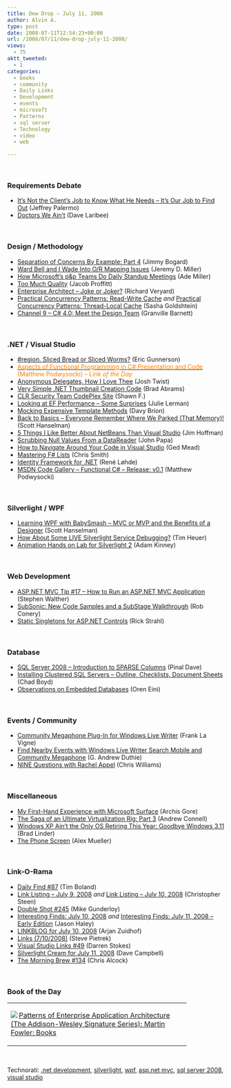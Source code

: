 ```yaml
---
title: Dew Drop – July 11, 2008
author: Alvin A.
type: post
date: 2008-07-11T12:54:23+00:00
url: /2008/07/11/dew-drop-july-11-2008/
views:
  - 75
aktt_tweeted:
  - 1
categories:
  - books
  - community
  - Daily Links
  - Development
  - events
  - microsoft
  - Patterns
  - sql server
  - Technology
  - video
  - web

---
```

</p> 

&#160;

### Requirements Debate

  * [It&#8217;s Not the Client&#8217;s Job to Know What He Needs &#8211; It&#8217;s Our Job to Find Out][1] (Jeffrey Palermo)
  * [Doctors We Ain&#8217;t][2] (Dave Laribee)

&#160;

### Design / Methodology

  * [Separation of Concerns By Example: Part 4][3] (Jimmy Bogard)
  * [Ward Bell and I Wade Into O/R Mapping Issues][4] (Jeremy D. Miller)
  * [How Microsoft&#8217;s p&p Teams Do Daily Standup Meetings][5] (Ade Miller)
  * [Too Much Quality][6] (Jacob Proffitt)
  * [Enterprise Architect &#8211; Joke or Joker?][7] (Richard Veryard)
  * [Practical Concurrency Patterns: Read-Write Cache][8]&#160;_and_&#160;[Practical Concurrency Patterns: Thread-Local Cache][9] (Sasha Goldshtein)
  * [Channel 9 &#8211; C# 4.0: Meet the Design Team][10] (Granville Barnett)

&#160;

### .NET / Visual Studio

  * [#region. Sliced Bread or Sliced Worms?][11] (Eric Gunnerson)
  * [<font color="#ff8000">Aspects of Functional Programming in C# Presentation and Code</font>][12] <font color="#ff8000">(Matthew Podwysocki) <em>– Link of the Day</em></font>
  * [Anonymous Delegates, How I Love Thee][13] (Josh Twist)
  * [Very Simple .NET Thumbnail Creation Code][14] (Brad Abrams)
  * [CLR Security Team CodePlex Site][15] (Shawn F.)
  * [Looking at EF Performance &#8211; Some Surprises][16] (Julie Lerman)
  * [Mocking Expensive Template Methods][17] (Davy Brion)
  * [Back to Basics &#8211; Everyone Remember Where We Parked (That Memory)!][18] (Scott Hanselman)
  * [5 Things I Like Better About NetBeans Than Visual Studio][19] (Jim Hoffman)
  * [Scrubbing Null Values From a DataReader][20] (John Papa)
  * [How to Navigate Around Your Code in Visual Studio][21] (Ged Mead)
  * [Mastering F# Lists][22] (Chris Smith)
  * [Identity Framework for .NET][23] (René Løhde)
  * [MSDN Code Gallery &#8211; Functional C# &#8211; Release: v0.1][24] (Matthew Podwysocki)

&#160;

### Silverlight / WPF

  * [Learning WPF with BabySmash &#8211; MVC or MVP and the Benefits of a Designer][25] (Scott Hanselman)
  * [How About Some LIVE Silverlight Service Debugging?][26] (Tim Heuer)
  * [Animation Hands on Lab for Silverlight 2][27] (Adam Kinney)

&#160;

### Web Development

  * [ASP.NET MVC Tip #17 &#8211; How to Run an ASP.NET MVC Application][28] (Stephen Walther)
  * [SubSonic: New Code Samples and a SubStage Walkthrough][29] (Rob Conery)
  * [Static Singletons for ASP.NET Controls][30] (Rick Strahl)

&#160;

### Database

  * [SQL Server 2008 &#8211; Introduction to SPARSE Columns][31] (Pinal Dave)
  * [Installing Clustered SQL Servers &#8211; Outline, Checklists, Document Sheets][32] (Chad Boyd)
  * [Observations on Embedded Databases][33] (Oren Eini)

&#160;

### Events / Community

  * [Community Megaphone Plug-In for Windows Live Writer][34] (Frank La Vigne)
  * [Find Nearby Events with Windows Live Writer Search Mobile and Community Megaphone][35] (G. Andrew Duthie)
  * [NINE Questions with Rachel Appel][36] (Chris Williams)

&#160;

### Miscellaneous

  * [My First-Hand Experience with Microsoft Surface][37] (Archis Gore)
  * [The Saga of an Ultimate Virtualization Rig: Part 3][38] (Andrew Connell)
  * [Windows XP Ain&#8217;t the Only OS Retiring This Year: Goodbye Windows 3.11][39] (Brad Linder)
  * [The Phone Screen][40] (Alex Mueller)</p> 

&#160;

### Link-O-Rama

  * [Daily Find #87][41] (Tim Boland)
  * [Link Listing &#8211; July 9, 2008][42]&#160;_and_&#160;[Link Listing &#8211; July 10, 2008][43] (Christopher Steen)
  * [Double Shot #245][44] (Mike Gunderloy)
  * [Interesting Finds: July 10, 2008][45]&#160;_and_&#160;[Interesting Finds: July 11, 2008 &#8211; Early Edition][46] (Jason Haley)
  * [LINKBLOG for July 10, 2008][47] (Arjan Zuidhof)
  * [Links (7/10/2008)][48] (Steve Pietrek)
  * [Visual Studio Links #49][49] (Darren Stokes)
  * [Silverlight Cream for July 11, 2008][50] (Dave Campbell)
  * [The Morning Brew #134][51] (Chris Alcock)

&#160;

### Book of the Day

<div class="wlWriterSmartContent" id="scid:7dc1bd33-94bd-46fd-a20b-0131235bcd47:1a5648ff-9d9d-437d-86c9-fe186011cccd" style="padding-right: 0px; display: inline; padding-left: 0px; float: none; padding-bottom: 0px; margin: 0px; padding-top: 0px">
  <table cellspacing="0" cellpadding="2" width="400" border="0" unselectable="on">
    <tr>
      <td valign="top" width="400">
        <p>
          <a title="Patterns of Enterprise Application Architecture (The Addison-Wesley Signature Series): Martin Fowler: Books" href="http://www.amazon.com/exec/obidos/ASIN/0321127420/alvinashcraft-20"><img data-recalc-dims="1" decoding="async" src="https://i0.wp.com/images.amazon.com/images/P/0321127420.01.MZZZZZZZ.jpg?w=660" border="0" align="left" style="float:left" />Patterns of Enterprise Application Architecture (The Addison-Wesley Signature Series): Martin Fowler: Books</a>
        </p>
      </td>
    </tr>
  </table>
</div>

&#160;

<div class="wlWriterSmartContent" id="scid:C16BAC14-9A3D-4c50-9394-FBFEF7A93539:d5206d47-9c05-49e4-968c-a2417a5ba4fb" style="padding-right: 0px; display: inline; padding-left: 0px; float: none; padding-bottom: 0px; margin: 0px; padding-top: 0px">
  <!--dotnetkickit-->
</div>

<div class="wlWriterSmartContent" id="scid:d7bf807d-7bb0-458a-811f-90c51817d5c2:9adcbc18-30c2-49db-9777-69d26a3f9167" style="padding-right: 0px; display: inline; padding-left: 0px; float: none; padding-bottom: 0px; margin: 0px; padding-top: 0px">
  <p>
    <span class="TagSite">Technorati:</span> <a href="http://technorati.com/tag/.net+development" rel="tag" class="tag">.net development</a>, <a href="http://technorati.com/tag/silverlight" rel="tag" class="tag">silverlight</a>, <a href="http://technorati.com/tag/wpf" rel="tag" class="tag">wpf</a>, <a href="http://technorati.com/tag/asp.net+mvc" rel="tag" class="tag">asp.net mvc</a>, <a href="http://technorati.com/tag/sql+server+2008" rel="tag" class="tag">sql server 2008</a>, <a href="http://technorati.com/tag/visual+studio" rel="tag" class="tag">visual studio</a><br /><!-- StartInsertedTags: .net development, silverlight, wpf, asp.net mvc, sql server 2008, visual studio :EndInsertedTags -->
  </p>
</div>

 [1]: http://jeffreypalermo.com/blog/it-s-not-the-client-s-job-to-know-what-he-needs-it-s-our-job-to-find-out/
 [2]: http://codebetter.com/blogs/david_laribee/archive/2008/07/10/doctors-we-ain-t.aspx
 [3]: http://www.lostechies.com/blogs/jimmy_bogard/archive/2008/07/10/separation-of-concerns-by-example-part-4.aspx
 [4]: http://codebetter.com/blogs/jeremy.miller/archive/2008/07/10/ward-bell-and-i-wade-into-o-r-mapping-issues.aspx
 [5]: http://www.ademiller.com/blogs/tech/2008/07/daily-standup-meetings/?&owa_from=feed&owa_sid=
 [6]: http://theruntime.com/blogs/jacob/archive/2008/07/10/too-much-quality.aspx
 [7]: http://rvsoapbox.blogspot.com/2008/07/enterprise-architect-joke-or-joker.html
 [8]: http://blogs.microsoft.co.il/blogs/sasha/archive/2008/07/11/practical-concurrency-patterns-read-write-cache.aspx
 [9]: http://blogs.microsoft.co.il/blogs/sasha/archive/2008/07/11/practical-concurrency-patterns-thread-local-cache.aspx
 [10]: http://weblogs.asp.net/gbarnett/archive/2008/07/11/channel-9-c-4-0-meet-the-design-team.aspx
 [11]: http://blogs.msdn.com/ericgu/archive/2008/07/10/region-sliced-bread-or-sliced-worms.aspx
 [12]: http://weblogs.asp.net/podwysocki/archive/2008/07/10/aspects-of-functional-programming-in-c-presentation-and-code.aspx
 [13]: http://www.thejoyofcode.com/Anonymous_Delegates_how_I_love_thee.aspx
 [14]: http://blogs.msdn.com/brada/archive/2008/07/10/very-simple-net-thumbnail-creation-code.aspx
 [15]: http://blogs.msdn.com/shawnfa/archive/2008/07/10/clr-security-team-codeplex-site.aspx
 [16]: http://www.thedatafarm.com/blog/2008/07/10/LookingAtEFPerformanceSomeSurprises.aspx
 [17]: http://davybrion.com/blog/2008/07/mocking-expensive-template-methods/
 [18]: http://www.hanselman.com/blog/BackToBasicsEveryoneRememberWhereWeParkedThatMemory.aspx
 [19]: http://elegantcode.com/2008/07/10/5-things-i-like-better-about-netbeans-than-visual-studio/
 [20]: http://johnpapa.net/all/scrubbing-null-values-from-a-datareader/
 [21]: http://vbfeeds.com/post.aspx?id=5596
 [22]: http://blogs.msdn.com/chrsmith/archive/2008/07/10/mastering-f-lists.aspx
 [23]: http://blogs.msdn.com/renel/archive/2008/07/10/identity-framework-for-net.aspx
 [24]: http://code.msdn.microsoft.com/FunctionalCSharp/Release/ProjectReleases.aspx?ReleaseId=1276
 [25]: http://www.hanselman.com/blog/LearningWPFWithBabySmashMVCOrMVPAndTheBenefitsOfADesigner.aspx
 [26]: http://timheuer.com/blog/archive/2008/07/10/feedback-on-live-silverlight-debugging-sessions.aspx
 [27]: http://adamkinney.com/blog/346/default.aspx
 [28]: http://weblogs.asp.net/stephenwalther/archive/2008/07/10/asp-net-mvc-tip-17-how-to-run-an-asp-net-mvc-application.aspx
 [29]: http://blog.wekeroad.com/blog/subsonic-new-code-samples-and-a-substage-walkthrough/
 [30]: http://west-wind.com/weblog/posts/417588.aspx
 [31]: http://blog.sqlauthority.com/2008/07/10/sql-server-2008-introduction-to-sparse-columns/
 [32]: http://sqlstuff.info/post/2008/06/Installing-Clustered-SQL-Servers---Outline%2c-Checklists%2c-Document-Sheets.aspx
 [33]: http://ayende.com/Blog/archive/2008/07/11/Observations-on-Embedded-databases.aspx
 [34]: http://franksworld.com/blog/archive/2008/07/10/11057.aspx
 [35]: http://blogs.msdn.com/gduthie/archive/2008/07/10/find-nearby-events-with-windows-live-search-mobile-and-community-megaphone.aspx
 [36]: http://geekswithblogs.net/cwilliams/archive/2008/07/10/123715.aspx
 [37]: http://archisgore.blogspot.com/2008/07/my-first-hand-experience-with-microsoft.html
 [38]: http://andrewconnell.com/blog/archive/2008/07/10/The-Saga-of-an-Ultimate-Virtualization-Rig-Part-3.aspx
 [39]: http://www.downloadsquad.com/2008/07/10/windows-xp-aint-the-only-os-retiring-this-year-goodbye-windows/
 [40]: http://elegantcode.com/2008/07/10/the-phone-screen/
 [41]: http://www.techtoolblog.com/archives/daily-find-87
 [42]: http://www.dotnetjunkies.com/WebLog/csteen/archive/2008/07/10/484801.aspx
 [43]: http://www.dotnetjunkies.com/WebLog/csteen/archive/2008/07/11/484911.aspx
 [44]: http://afreshcup.com/?p=894
 [45]: http://jasonhaley.com/blog/archive/2008/07/10/141968.aspx
 [46]: http://jasonhaley.com/blog/archive/2008/07/10/141971.aspx
 [47]: http://www.arjansworld.com/2008/07/10/linkblog-for-july-10-2008/
 [48]: http://spietrek.blogspot.com/2008/07/links-7102008.html
 [49]: http://visualstudiohacks.com/blog/visual-studio-links-49/
 [50]: http://geekswithblogs.net/WynApseTechnicalMusings/archive/2008/07/10/123731.aspx
 [51]: http://blog.cwa.me.uk/2008/07/11/the-morning-brew-134/